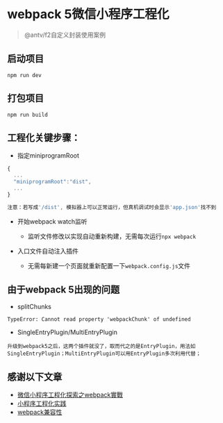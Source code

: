 # webpack 5微信小程序工程化
> @antv/f2自定义封装使用案例

## 启动项目
`npm run dev`

## 打包项目
`npm run build`

## 工程化关键步骤：
- 指定miniprogramRoot
```javascript
{
  ...
  "miniprogramRoot":"dist",
  ...
}

注意：若写成'/dist', 模拟器上可以正常运行，但真机调试时会显示'app.json'找不到
```
- 开始webpack watch监听
  - 监听文件修改以实现自动重新构建，无需每次运行`npx webpack`

- 入口文件自动注入插件
  - 无需每新建一个页面就重新配置一下`webpack.config.js`文件

## 由于webpack 5出现的问题
- splitChunks
```text
TypeError: Cannot read property 'webpackChunk' of undefined
```

- SingleEntryPlugin/MultiEntryPlugin
```text
升级到webpack5之后，这两个插件就没了，取而代之的是EntryPlugin，用法如SingleEntryPlugin；MultiEntryPlugin可以用EntryPlugin多次利用代替；
```


## 感谢以下文章
- [微信小程序工程化探索之webpack實戰](https://codertw.com/%E7%A8%8B%E5%BC%8F%E8%AA%9E%E8%A8%80/742008/)
- [小程序工程化实践](https://github.com/listenzz/MyMina)
- [webpack兼容性](https://github.com/cascornelissen/svg-spritemap-webpack-plugin/issues/108)